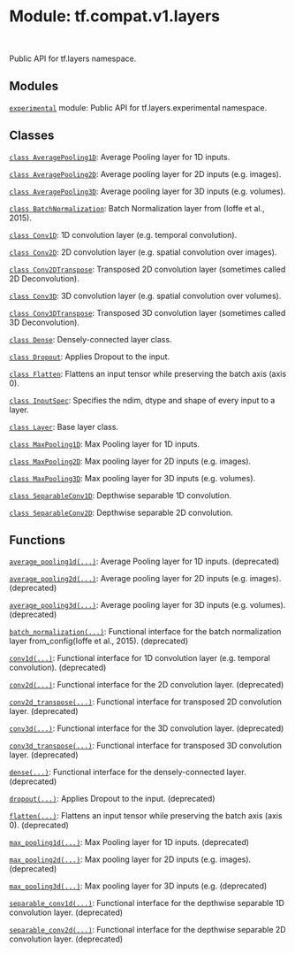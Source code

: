 <div itemscope itemtype="http://developers.google.com/ReferenceObject">
<meta itemprop="name" content="tf.compat.v1.layers" />
<meta itemprop="path" content="Stable" />
</div>

# Module: tf.compat.v1.layers


<table class="tfo-notebook-buttons tfo-api" align="left">
</table>



Public API for tf.layers namespace.



## Modules

[`experimental`](../../../tf/compat/v1/layers/experimental.md) module: Public API for tf.layers.experimental namespace.

## Classes

[`class AveragePooling1D`](../../../tf/compat/v1/layers/AveragePooling1D.md): Average Pooling layer for 1D inputs.

[`class AveragePooling2D`](../../../tf/compat/v1/layers/AveragePooling2D.md): Average pooling layer for 2D inputs (e.g. images).

[`class AveragePooling3D`](../../../tf/compat/v1/layers/AveragePooling3D.md): Average pooling layer for 3D inputs (e.g. volumes).

[`class BatchNormalization`](../../../tf/compat/v1/layers/BatchNormalization.md): Batch Normalization layer from (Ioffe et al., 2015).

[`class Conv1D`](../../../tf/compat/v1/layers/Conv1D.md): 1D convolution layer (e.g. temporal convolution).

[`class Conv2D`](../../../tf/compat/v1/layers/Conv2D.md): 2D convolution layer (e.g. spatial convolution over images).

[`class Conv2DTranspose`](../../../tf/compat/v1/layers/Conv2DTranspose.md): Transposed 2D convolution layer (sometimes called 2D Deconvolution).

[`class Conv3D`](../../../tf/compat/v1/layers/Conv3D.md): 3D convolution layer (e.g. spatial convolution over volumes).

[`class Conv3DTranspose`](../../../tf/compat/v1/layers/Conv3DTranspose.md): Transposed 3D convolution layer (sometimes called 3D Deconvolution).

[`class Dense`](../../../tf/compat/v1/layers/Dense.md): Densely-connected layer class.

[`class Dropout`](../../../tf/compat/v1/layers/Dropout.md): Applies Dropout to the input.

[`class Flatten`](../../../tf/compat/v1/layers/Flatten.md): Flattens an input tensor while preserving the batch axis (axis 0).

[`class InputSpec`](../../../tf/keras/layers/InputSpec.md): Specifies the ndim, dtype and shape of every input to a layer.

[`class Layer`](../../../tf/compat/v1/layers/Layer.md): Base layer class.

[`class MaxPooling1D`](../../../tf/compat/v1/layers/MaxPooling1D.md): Max Pooling layer for 1D inputs.

[`class MaxPooling2D`](../../../tf/compat/v1/layers/MaxPooling2D.md): Max pooling layer for 2D inputs (e.g. images).

[`class MaxPooling3D`](../../../tf/compat/v1/layers/MaxPooling3D.md): Max pooling layer for 3D inputs (e.g. volumes).

[`class SeparableConv1D`](../../../tf/compat/v1/layers/SeparableConv1D.md): Depthwise separable 1D convolution.

[`class SeparableConv2D`](../../../tf/compat/v1/layers/SeparableConv2D.md): Depthwise separable 2D convolution.

## Functions

[`average_pooling1d(...)`](../../../tf/compat/v1/layers/average_pooling1d.md): Average Pooling layer for 1D inputs. (deprecated)

[`average_pooling2d(...)`](../../../tf/compat/v1/layers/average_pooling2d.md): Average pooling layer for 2D inputs (e.g. images). (deprecated)

[`average_pooling3d(...)`](../../../tf/compat/v1/layers/average_pooling3d.md): Average pooling layer for 3D inputs (e.g. volumes). (deprecated)

[`batch_normalization(...)`](../../../tf/compat/v1/layers/batch_normalization.md): Functional interface for the batch normalization layer from_config(Ioffe et al., 2015). (deprecated)

[`conv1d(...)`](../../../tf/compat/v1/layers/conv1d.md): Functional interface for 1D convolution layer (e.g. temporal convolution). (deprecated)

[`conv2d(...)`](../../../tf/compat/v1/layers/conv2d.md): Functional interface for the 2D convolution layer. (deprecated)

[`conv2d_transpose(...)`](../../../tf/compat/v1/layers/conv2d_transpose.md): Functional interface for transposed 2D convolution layer. (deprecated)

[`conv3d(...)`](../../../tf/compat/v1/layers/conv3d.md): Functional interface for the 3D convolution layer. (deprecated)

[`conv3d_transpose(...)`](../../../tf/compat/v1/layers/conv3d_transpose.md): Functional interface for transposed 3D convolution layer. (deprecated)

[`dense(...)`](../../../tf/compat/v1/layers/dense.md): Functional interface for the densely-connected layer. (deprecated)

[`dropout(...)`](../../../tf/compat/v1/layers/dropout.md): Applies Dropout to the input. (deprecated)

[`flatten(...)`](../../../tf/compat/v1/layers/flatten.md): Flattens an input tensor while preserving the batch axis (axis 0). (deprecated)

[`max_pooling1d(...)`](../../../tf/compat/v1/layers/max_pooling1d.md): Max Pooling layer for 1D inputs. (deprecated)

[`max_pooling2d(...)`](../../../tf/compat/v1/layers/max_pooling2d.md): Max pooling layer for 2D inputs (e.g. images). (deprecated)

[`max_pooling3d(...)`](../../../tf/compat/v1/layers/max_pooling3d.md): Max pooling layer for 3D inputs (e.g. (deprecated)

[`separable_conv1d(...)`](../../../tf/compat/v1/layers/separable_conv1d.md): Functional interface for the depthwise separable 1D convolution layer. (deprecated)

[`separable_conv2d(...)`](../../../tf/compat/v1/layers/separable_conv2d.md): Functional interface for the depthwise separable 2D convolution layer. (deprecated)



